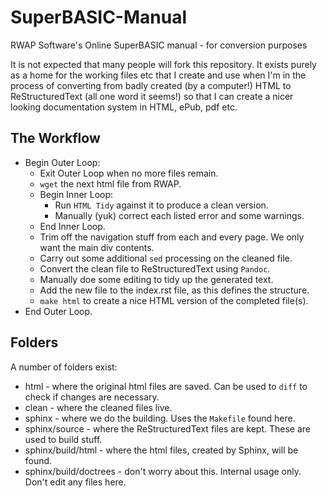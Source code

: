 # SuperBASIC-Manual
RWAP Software's Online SuperBASIC manual - for conversion purposes

It is not expected that many people will fork this repository. It exists purely as a home
for the working files etc that I create and use when I'm in the process of converting from
badly created (by a computer!) HTML to ReStructuredText (all one word it seems!) so that I
can create a nicer looking documentation system in HTML, ePub, pdf etc.

## The Workflow

- Begin Outer Loop:
  - Exit Outer Loop when no more files remain.
  - `wget` the next html file from RWAP.
  - Begin Inner Loop:
    - Run `HTML Tidy` against it to produce a clean version.
    - Manually (yuk) correct each listed error and some warnings.
  - End Inner Loop.
  - Trim off the navigation stuff from each and every page. We only want the main div contents.
  - Carry out some additional `sed` processing on the cleaned file.
  - Convert the clean file to ReStructuredText using `Pandoc`.
  - Manually doe some editing to tidy up the generated text.
  - Add the new file to the index.rst file, as this defines the structure.
  - `make html` to create a nice HTML version of the completed file(s).
- End Outer Loop.


## Folders
A number of folders exist:

- html - where the original html files are saved. Can be used to `diff` to check if changes are necessary.
- clean - where the cleaned files live.
- sphinx - where we do the building. Uses the `Makefile` found here.
- sphinx/source - where the ReStructuredText files are kept. These are used to build stuff.
- sphinx/build/html - where the html files, created by Sphinx, will be found.
- sphinx/build/doctrees - don't worry about this. Internal usage only. Don't edit any files here.
